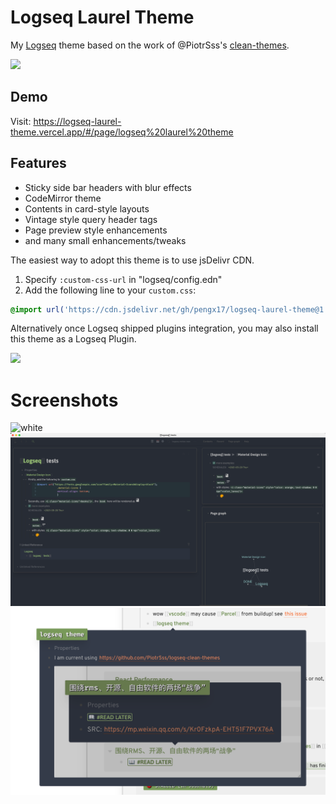# Logseq Laurel Theme

My [Logseq](https://logseq.com) theme based on the work of @PiotrSss's [clean-themes](https://github.com/PiotrSss/logseq-clean-themes).

<img src="laurel.png" width="100"/>

## Demo
Visit: https://logseq-laurel-theme.vercel.app/#/page/logseq%20laurel%20theme

## Features

- Sticky side bar headers with blur effects
- CodeMirror theme
- Contents in card-style layouts
- Vintage style query header tags
- Page preview style enhancements
- and many small enhancements/tweaks

The easiest way to adopt this theme is to use jsDelivr CDN.

1. Specify `:custom-css-url` in "logseq/config.edn"
2. Add the following line to your `custom.css`:
  ```css
  @import url('https://cdn.jsdelivr.net/gh/pengx17/logseq-laurel-theme@1.8.1/custom.css');
  ```

Alternatively once Logseq shipped plugins integration, you may also install this theme as a Logseq Plugin.

<img src="plugin.png" height="300"/>

# Screenshots
![white](./white.png)
![black](./black.png)
![preview](./page-preview.png)
